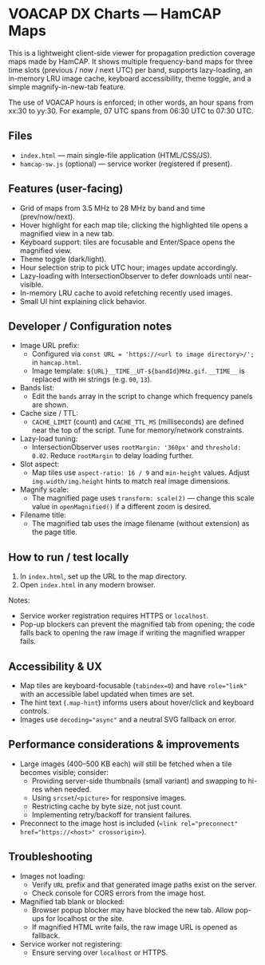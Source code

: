 # VOACAP DX Charts — HamCAP Maps

This is a lightweight client-side viewer for propagation prediction coverage maps made by HamCAP. It shows multiple frequency-band maps for three time slots (previous / now / next UTC) per band, supports lazy-loading, an in-memory LRU image cache, keyboard accessibility, theme toggle, and a simple magnify-in-new-tab feature.

The use of VOACAP hours is enforced; in other words, an hour spans from xx:30 to yy:30. For example, 07 UTC spans from 06:30 UTC to 07:30 UTC.

## Files
- `index.html` — main single-file application (HTML/CSS/JS).
- `hamcap-sw.js` (optional) — service worker (registered if present).

## Features (user-facing)
- Grid of maps from 3.5 MHz to 28 MHz by band and time (prev/now/next).
- Hover highlight for each map tile; clicking the highlighted tile opens a magnified view in a new tab.
- Keyboard support: tiles are focusable and Enter/Space opens the magnified view.
- Theme toggle (dark/light).
- Hour selection strip to pick UTC hour; images update accordingly.
- Lazy-loading with IntersectionObserver to defer downloads until near-visible.
- In-memory LRU cache to avoid refetching recently used images.
- Small UI hint explaining click behavior.

## Developer / Configuration notes
- Image URL prefix:
  - Configured via `const URL = 'https://<url to image directory>/';` in `hamcap.html`.
  - Image template: `${URL}__TIME__UT-${bandId}MHz.gif`. `__TIME__` is replaced with `HH` strings (e.g. `00`, `13`).
- Bands list:
  - Edit the `bands` array in the script to change which frequency panels are shown.
- Cache size / TTL:
  - `CACHE_LIMIT` (count) and `CACHE_TTL_MS` (milliseconds) are defined near the top of the script. Tune for memory/network constraints.
- Lazy-load tuning:
  - IntersectionObserver uses `rootMargin: '360px'` and `threshold: 0.02`. Reduce `rootMargin` to delay loading further.
- Slot aspect:
  - Map tiles use `aspect-ratio: 16 / 9` and `min-height` values. Adjust `img.width/img.height` hints to match real image dimensions.
- Magnify scale:
  - The magnified page uses `transform: scale(2)` — change this scale value in `openMagnified()` if a different zoom is desired.
- Filename title:
  - The magnified tab uses the image filename (without extension) as the page title.

## How to run / test locally
1. In `index.html`, set up the URL to the map directory.
2. Open `index.html` in any modern browser.

Notes:
- Service worker registration requires HTTPS or `localhost`.
- Pop-up blockers can prevent the magnified tab from opening; the code falls back to opening the raw image if writing the magnified wrapper fails.

## Accessibility & UX
- Map tiles are keyboard-focusable (`tabindex=0`) and have `role="link"` with an accessible label updated when times are set.
- The hint text (`.map-hint`) informs users about hover/click and keyboard controls.
- Images use `decoding="async"` and a neutral SVG fallback on error.

## Performance considerations & improvements
- Large images (400–500 KB each) will still be fetched when a tile becomes visible; consider:
  - Providing server-side thumbnails (small variant) and swapping to hi-res when needed.
  - Using `srcset`/`<picture>` for responsive images.
  - Restricting cache by byte size, not just count.
  - Implementing retry/backoff for transient failures.
- Preconnect to the image host is included (`<link rel="preconnect" href="https://<host>" crossorigin>`).

## Troubleshooting
- Images not loading:
  - Verify `URL` prefix and that generated image paths exist on the server.
  - Check console for CORS errors from the image host.
- Magnified tab blank or blocked:
  - Browser popup blocker may have blocked the new tab. Allow pop-ups for localhost or the site.
  - If magnified HTML write fails, the raw image URL is opened as fallback.
- Service worker not registering:
  - Ensure serving over `localhost` or HTTPS.
